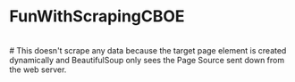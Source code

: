# FunWithScrapingCBOE
<br/>
# This doesn't scrape any data because the target page element is created dynamically and BeautifulSoup only sees the Page Source sent down from the web server.
